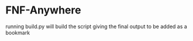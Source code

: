# FNF-Anywhere
running build.py will build the script giving the final output to be added as a bookmark